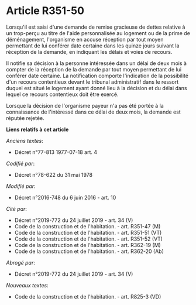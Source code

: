 # Article R351-50

Lorsqu'il est saisi d'une demande de remise gracieuse de dettes relative à un trop-perçu au titre de l'aide personnalisée au
logement ou de la prime de déménagement, l'organisme en accuse réception par tout moyen permettant de lui conférer date
certaine dans les quinze jours suivant la réception de la demande, en indiquant les délais et voies de recours. 

Il notifie sa décision à la personne intéressée dans un délai de deux mois à compter de la réception de la demande par tout
moyen permettant de lui conférer date certaine. La notification comporte l'indication de la possibilité d'un recours
contentieux devant le tribunal administratif dans le ressort duquel est situé le logement ayant donné lieu à la décision et
du délai dans lequel ce recours contentieux doit être exercé. 

Lorsque la décision de l'organisme payeur n'a pas été portée à la connaissance de l'intéressé dans ce délai de deux mois, la
demande est réputée rejetée.

**Liens relatifs à cet article**

_Anciens textes_:

  - Décret n°77-813 1977-07-18 art. 4

_Codifié par_:

  - Décret n°78-622 du 31 mai 1978

_Modifié par_:

  - Décret n°2016-748 du 6 juin 2016 - art. 10

_Cité par_:

  - Décret n°2019-772 du 24 juillet 2019 - art. 34 (V)
  - Code de la construction et de l'habitation. - art. R351-47 (M)
  - Code de la construction et de l'habitation. - art. R351-51 (VT)
  - Code de la construction et de l'habitation. - art. R351-52 (VT)
  - Code de la construction et de l'habitation. - art. R362-19 (M)
  - Code de la construction et de l'habitation. - art. R362-20 (Ab)

_Abrogé par_:

  - Décret n°2019-772 du 24 juillet 2019 - art. 34 (V)

_Nouveaux textes_:

  - Code de la construction et de l'habitation. - art. R825-3 (VD)
